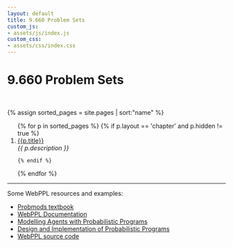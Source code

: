 ```yaml
---
layout: default
title: 9.660 Problem Sets
custom_js:
- assets/js/index.js
custom_css:
- assets/css/index.css
---
```


<div id="header">
  <h1 id='title'>9.660 Problem Sets</h1>
</div>

<br />

{% assign sorted_pages = site.pages | sort:"name" %}

<ol> 
{% for p in sorted_pages %}
    {% if p.layout == 'chapter' and p.hidden != true %}
    <li><a href="{{ site.baseurl }}{{ p.url }}">{{p.title}}</a><br />
    <em>{{ p.description }}</em>
    </li>

    {% endif %}
{% endfor %}
</ol>

<hr/>

Some WebPPL resources and examples:

- [Probmods textbook](http://probmods.org/)
- [WebPPL Documentation](http://docs.webppl.org/en/master/)
- [Modelling Agents with Probabilistic Programs](http://agentmodels.org)
- [Design and Implementation of Probabilistic Programs](http://dippl.org)
- [WebPPL source code](https://github.com/probmods/webppl)
